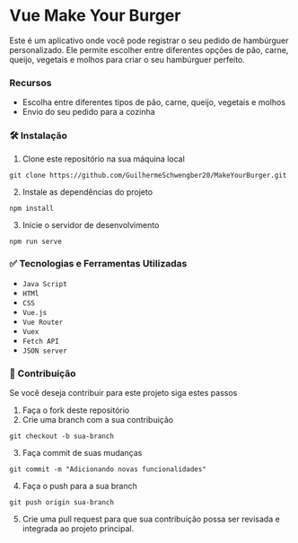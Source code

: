 # Vue Make Your Burger

Este é um aplicativo onde você pode registrar o seu pedido de hambúrguer personalizado. Ele permite escolher entre diferentes opções de pão, carne, queijo, vegetais e molhos para criar o seu hambúrguer perfeito.

### Recursos

* Escolha entre diferentes tipos de pão, carne, queijo, vegetais e molhos
* Envio do seu pedido para a cozinha

### 🛠 Instalação
1. Clone este repositório na sua máquina local
```
git clone https://github.com/GuilhermeSchwengber20/MakeYourBurger.git
```

2. Instale as dependências do projeto
```
npm install
```
3. Inicie o servidor de desenvolvimento
```
npm run serve
```

### ✅ Tecnologias e Ferramentas Utilizadas

* ```Java Script```
* ```HTMl```
* ```CSS```
* ```Vue.js```
* ```Vue Router```
* ```Vuex```
* ```Fetch API```
* ```JSON server```

### 🤝 Contribuição
Se você deseja contribuir para este projeto siga estes passos

1. Faça o fork deste repositório
2. Crie uma branch com a sua contribuição

```
git checkout -b sua-branch
```
3. Faça commit de suas mudanças
```
git commit -m "Adicionando novas funcionalidades"
```

4. Faça o push para a sua branch
```
git push origin sua-branch
```

5. Crie uma pull request para que sua contribuição possa ser revisada e integrada ao projeto principal.